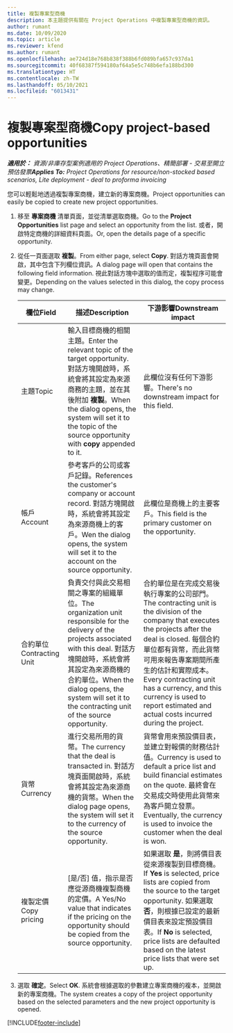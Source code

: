 ```yaml
---
title: 複製專案型商機
description: 本主題提供有關在 Project Operations 中複製專案型商機的資訊。
author: rumant
ms.date: 10/09/2020
ms.topic: article
ms.reviewer: kfend
ms.author: rumant
ms.openlocfilehash: ae724d18e768b838f388b6fd089bfa657c937da1
ms.sourcegitcommit: 40f68387f594180af64a5e5c748b6efa188bd300
ms.translationtype: HT
ms.contentlocale: zh-TW
ms.lasthandoff: 05/10/2021
ms.locfileid: "6013431"
---
```

# <a name="copy-project-based-opportunities"></a><span data-ttu-id="da13c-103">複製專案型商機</span><span class="sxs-lookup"><span data-stu-id="da13c-103">Copy project-based opportunities</span></span>

<span data-ttu-id="da13c-104">_**適用於：** 資源/非庫存型案例適用的 Project Operations、精簡部署 - 交易至開立預估發票_</span><span class="sxs-lookup"><span data-stu-id="da13c-104">_**Applies To:** Project Operations for resource/non-stocked based scenarios, Lite deployment - deal to proforma invoicing_</span></span>


<span data-ttu-id="da13c-105">您可以輕鬆地透過複製專案商機，建立新的專案商機。</span><span class="sxs-lookup"><span data-stu-id="da13c-105">Project opportunities can easily be copied to create new project opportunities.</span></span> 

1. <span data-ttu-id="da13c-106">移至 **專案商機** 清單頁面，並從清單選取商機。</span><span class="sxs-lookup"><span data-stu-id="da13c-106">Go to the **Project Opportunities** list page and select an opportunity from the list.</span></span> <span data-ttu-id="da13c-107">或者，開啟特定商機的詳細資料頁面。</span><span class="sxs-lookup"><span data-stu-id="da13c-107">Or, open the details page of a specific opportunity.</span></span> 
2. <span data-ttu-id="da13c-108">從任一頁面選取 **複製**。</span><span class="sxs-lookup"><span data-stu-id="da13c-108">From either page, select **Copy**.</span></span> <span data-ttu-id="da13c-109">對話方塊頁面會開啟，其中包含下列欄位資訊。</span><span class="sxs-lookup"><span data-stu-id="da13c-109">A dialog page will open that contains the following field information.</span></span> <span data-ttu-id="da13c-110">視此對話方塊中選取的值而定，複製程序可能會變更。</span><span class="sxs-lookup"><span data-stu-id="da13c-110">Depending on the values selected in this dialog, the copy process may change.</span></span>

    | <span data-ttu-id="da13c-111">**欄位**</span><span class="sxs-lookup"><span data-stu-id="da13c-111">**Field**</span></span> | <span data-ttu-id="da13c-112">**描述**</span><span class="sxs-lookup"><span data-stu-id="da13c-112">**Description**</span></span> | <span data-ttu-id="da13c-113">**下游影響**</span><span class="sxs-lookup"><span data-stu-id="da13c-113">**Downstream impact**</span></span> |
    | --- | --- | --- |
    | <span data-ttu-id="da13c-114">主題</span><span class="sxs-lookup"><span data-stu-id="da13c-114">Topic</span></span> | <span data-ttu-id="da13c-115">輸入目標商機的相關主題。</span><span class="sxs-lookup"><span data-stu-id="da13c-115">Enter the relevant topic of the target opportunity.</span></span> <span data-ttu-id="da13c-116">對話方塊開啟時，系統會將其設定為來源商務的主題，並在其後附加 **複製**。</span><span class="sxs-lookup"><span data-stu-id="da13c-116">When the dialog opens, the system will set it to the topic of the source opportunity with **copy** appended to it.</span></span> | <span data-ttu-id="da13c-117">此欄位沒有任何下游影響。</span><span class="sxs-lookup"><span data-stu-id="da13c-117">There's no downstream impact for this field.</span></span> |
    | <span data-ttu-id="da13c-118">帳戶</span><span class="sxs-lookup"><span data-stu-id="da13c-118">Account</span></span> | <span data-ttu-id="da13c-119">參考客戶的公司或客戶記錄。</span><span class="sxs-lookup"><span data-stu-id="da13c-119">References the customer's company or account record.</span></span> <span data-ttu-id="da13c-120">對話方塊開啟時，系統會將其設定為來源商機上的客戶。</span><span class="sxs-lookup"><span data-stu-id="da13c-120">Wen the dialog opens, the system will set it to the account on the source opportunity.</span></span> | <span data-ttu-id="da13c-121">此欄位是商機上的主要客戶。</span><span class="sxs-lookup"><span data-stu-id="da13c-121">This field is the primary customer on the opportunity.</span></span> |
    | <span data-ttu-id="da13c-122">合約單位</span><span class="sxs-lookup"><span data-stu-id="da13c-122">Contracting Unit</span></span> | <span data-ttu-id="da13c-123">負責交付與此交易相關之專案的組織單位。</span><span class="sxs-lookup"><span data-stu-id="da13c-123">The organization unit responsible for the delivery of the projects associated with this deal.</span></span> <span data-ttu-id="da13c-124">對話方塊開啟時，系統會將其設定為來源商機的合約單位。</span><span class="sxs-lookup"><span data-stu-id="da13c-124">When the dialog opens, the system will set it to the contracting unit of the source opportunity.</span></span> | <span data-ttu-id="da13c-125">合約單位是在完成交易後執行專案的公司部門。</span><span class="sxs-lookup"><span data-stu-id="da13c-125">The contracting unit is the division of the company that executes the projects after the deal is closed.</span></span> <span data-ttu-id="da13c-126">每個合約單位都有貨幣，而此貨幣可用來報告專案期間所產生的估計和實際成本。</span><span class="sxs-lookup"><span data-stu-id="da13c-126">Every contracting unit has a currency, and this currency is used to report estimated and actual costs incurred during the project.</span></span> |
    | <span data-ttu-id="da13c-127">貨幣</span><span class="sxs-lookup"><span data-stu-id="da13c-127">Currency</span></span> | <span data-ttu-id="da13c-128">進行交易所用的貨幣。</span><span class="sxs-lookup"><span data-stu-id="da13c-128">The currency that the deal is transacted in.</span></span> <span data-ttu-id="da13c-129">對話方塊頁面開啟時，系統會將其設定為來源商機的貨幣。</span><span class="sxs-lookup"><span data-stu-id="da13c-129">When the dialog page opens, the system will set it to the currency of the source opportunity.</span></span> | <span data-ttu-id="da13c-130">貨幣會用來預設價目表，並建立對報價的財務估計值。</span><span class="sxs-lookup"><span data-stu-id="da13c-130">Currency is used to default a price list and build financial estimates on the quote.</span></span> <span data-ttu-id="da13c-131">最終會在交易成交時使用此貨幣來為客戶開立發票。</span><span class="sxs-lookup"><span data-stu-id="da13c-131">Eventually, the currency is used to invoice the customer when the deal is won.</span></span> |
    | <span data-ttu-id="da13c-132">複製定價</span><span class="sxs-lookup"><span data-stu-id="da13c-132">Copy pricing</span></span> | <span data-ttu-id="da13c-133">[是/否] 值，指示是否應從源商機複製商機的定價。</span><span class="sxs-lookup"><span data-stu-id="da13c-133">A Yes/No value that indicates if the pricing on the opportunity should be copied from the source opportunity.</span></span> | <span data-ttu-id="da13c-134">如果選取 **是**，則將價目表從來源複製到目標商機。</span><span class="sxs-lookup"><span data-stu-id="da13c-134">If **Yes** is selected, price lists are copied from the source to the target opportunity.</span></span> <span data-ttu-id="da13c-135">如果選取 **否**，則根據已設定的最新價目表來設定預設價目表。</span><span class="sxs-lookup"><span data-stu-id="da13c-135">If **No** is selected, price lists are defaulted based on the latest price lists that were set up.</span></span> |

3. <span data-ttu-id="da13c-136">選取 **確定**。</span><span class="sxs-lookup"><span data-stu-id="da13c-136">Select **OK**.</span></span> <span data-ttu-id="da13c-137">系統會根據選取的參數建立專案商機的複本，並開啟新的專案商機。</span><span class="sxs-lookup"><span data-stu-id="da13c-137">The system creates a copy of the project opportunity based on the selected parameters and the new project opportunity is opened.</span></span>


[!INCLUDE[footer-include](../includes/footer-banner.md)]